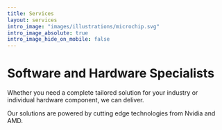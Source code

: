```yaml
---
title: Services
layout: services
intro_image: "images/illustrations/microchip.svg"
intro_image_absolute: true
intro_image_hide_on_mobile: false
---
```


# Software and Hardware Specialists

Whether you need a complete tailored solution for your industry or individual hardware component, we can deliver.

Our solutions are powered by cutting edge technologies from Nvidia and AMD.
